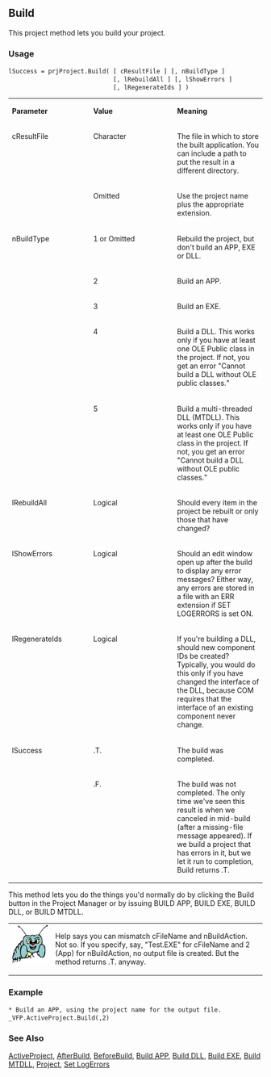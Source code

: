 ## Build

This project method lets you build your project.

### Usage

```foxpro
lSuccess = prjProject.Build( [ cResultFile ] [, nBuildType ]
                             [, lRebuildAll ] [, lShowErrors ]
                             [, lRegenerateIds ] )
```
<table>
<tr>
  <td width="32%" valign="top">
  <p><b>Parameter</b></p>
  </td>
  <td width="23%" valign="top">
  <p><b>Value</b></p>
  </td>
  <td width="45%" valign="top">
  <p><b>Meaning</b></p>
  </td>
 </tr>
<tr>
  <td width="32%" rowspan="2" valign="top">
  <p>cResultFile</p>
  </td>
  <td width="23%" valign="top">
  <p>Character</p>
  </td>
  <td width="45%" valign="top">
  <p>The file in which to store the built application. You can include a path to put the result in a different directory.</p>
  </td>
 </tr>
<tr>
  <td width="33%" valign="top">
  <p>Omitted</p>
  </td>
  <td width="67%" valign="top">
  <p>Use the project name plus the appropriate extension.</p>
  </td>
 </tr>
<tr>
  <td width="32%" rowspan="5" valign="top">
  <p>nBuildType</p>
  </td>
  <td width="23%" valign="top">
  <p>1 or Omitted</p>
  </td>
  <td width="45%" valign="top">
  <p>Rebuild the project, but don't build an APP, EXE or DLL.</p>
  </td>
 </tr>
<tr>
  <td width="33%" valign="top">
  <p>2</p>
  </td>
  <td width="67%" valign="top">
  <p>Build an APP.</p>
  </td>
 </tr>
<tr>
  <td width="33%" valign="top">
  <p>3</p>
  </td>
  <td width="67%" valign="top">
  <p>Build an EXE.</p>
  </td>
 </tr>
<tr>
  <td width="33%" valign="top">
  <p>4</p>
  </td>
  <td width="67%" valign="top">
  <p>Build a DLL. This works only if you have at least one OLE Public class in the project. If not, you get an error &quot;Cannot build a DLL without OLE public classes.&quot;</p>
  </td>
 </tr>
<tr>
  <td width="33%" valign="top">
  <p>5</p>
  </td>
  <td width="67%" valign="top">
  <p>Build a multi-threaded DLL (MTDLL). This works only if you have at least one OLE Public class in the project. If not, you get an error &quot;Cannot build a DLL without OLE public classes.&quot;</p>
  </td>
 </tr>
<tr>
  <td width="32%" valign="top">
  <p>lRebuildAll</p>
  </td>
  <td width="23%" valign="top">
  <p>Logical</p>
  </td>
  <td width="45%" valign="top">
  <p>Should every item in the project be rebuilt or only those that have changed?</p>
  </td>
 </tr>
<tr>
  <td width="32%" valign="top">
  <p>lShowErrors</p>
  </td>
  <td width="23%" valign="top">
  <p>Logical</p>
  </td>
  <td width="45%" valign="top">
  <p>Should an edit window open up after the build to display any error messages? Either way, any errors are stored in a file with an ERR extension if SET LOGERRORS is set ON.</p>
  </td>
 </tr>
<tr>
  <td width="32%" valign="top">
  <p>lRegenerateIds</p>
  </td>
  <td width="23%" valign="top">
  <p>Logical</p>
  </td>
  <td width="45%" valign="top">
  <p>If you're building a DLL, should new component IDs be created? Typically, you would do this only if you have changed the interface of the DLL, because COM requires that the interface of an existing component never change. </p>
  </td>
 </tr>
<tr>
  <td width="32%" rowspan="2" valign="top">
  <p>lSuccess</p>
  </td>
  <td width="23%" valign="top">
  <p>.T.</p>
  </td>
  <td width="45%" valign="top">
  <p>The build was completed.</p>
  </td>
 </tr>
<tr>
  <td width="33%" valign="top">
  <p>.F.</p>
  </td>
  <td width="67%" valign="top">
  <p>The build was not completed. The only time we've seen this result is when we canceled in mid-build (after a missing-file message appeared). If we build a project that has errors in it, but we let it run to completion, Build returns .T.</p>
  </td>
 </tr>
</table>

This method lets you do the things you'd normally do by clicking the Build button in the Project Manager or by issuing BUILD APP, BUILD EXE, BUILD DLL, or BUILD MTDLL.

<table>
<tr>
  <td width="17%" valign="top">
<img width="95" height="77" src="bug.gif">
  </td>
  <td width="83%">
  <p>Help says you can mismatch cFileName and nBuildAction. Not so. If you specify, say, &quot;Test.EXE&quot; for cFileName and 2 (App) for nBuildAction, no output file is created. But the method returns .T. anyway.</p>
  </td>
 </tr>
</table>

### Example

```foxpro
* Build an APP, using the project name for the output file.
_VFP.ActiveProject.Build(,2)
```
### See Also

[ActiveProject](s4g727.md), [AfterBuild](s4g765.md), [BeforeBuild](s4g765.md), [Build APP](s4g223.md), [Build DLL](s4g223.md), [Build EXE](s4g223.md), [Build MTDLL](s4g223.md), [Project](s4g730.md), [Set LogErrors](s4g226.md)